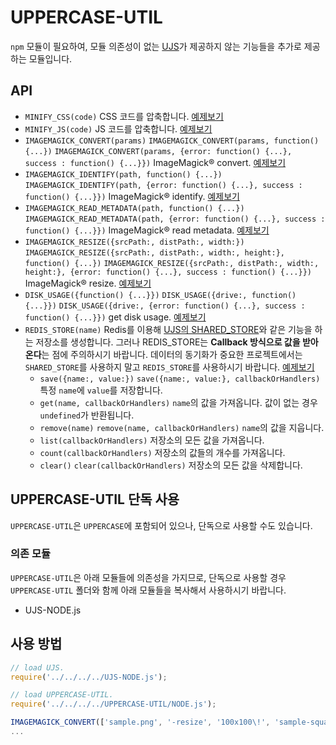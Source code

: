 # UPPERCASE-UTIL
`npm` 모듈이 필요하여, 모듈 의존성이 없는 [UJS](https://github.com/Hanul/UJS)가 제공하지 않는 기능들을 추가로 제공하는 모듈입니다.

## API
* `MINIFY_CSS(code)` CSS 코드를 압축합니다. [예제보기](../EXAMPLES/UTIL/NODE/MINIFY/MINIFY_CSS.js)
* `MINIFY_JS(code)` JS 코드를 압축합니다. [예제보기](../EXAMPLES/UTIL/NODE/MINIFY/MINIFY_JS.js)
* `IMAGEMAGICK_CONVERT(params)` `IMAGEMAGICK_CONVERT(params, function() {...})` `IMAGEMAGICK_CONVERT(params, {error: function() {...}, success : function() {...}})`  ImageMagick® convert. [예제보기](../EXAMPLES/UTIL/NODE/IMAGEMAGICK/IMAGEMAGICK_CONVERT.js)
* `IMAGEMAGICK_IDENTIFY(path, function() {...})` `IMAGEMAGICK_IDENTIFY(path, {error: function() {...}, success : function() {...}})` ImageMagick® identify. [예제보기](../EXAMPLES/UTIL/NODE/IMAGEMAGICK/IMAGEMAGICK_IDENTIFY.js)
* `IMAGEMAGICK_READ_METADATA(path, function() {...})` `IMAGEMAGICK_READ_METADATA(path, {error: function() {...}, success : function() {...}})` ImageMagick® read metadata. [예제보기](../EXAMPLES/UTIL/NODE/IMAGEMAGICK/IMAGEMAGICK_READ_METADATA.js)
* `IMAGEMAGICK_RESIZE({srcPath:, distPath:, width:})` `IMAGEMAGICK_RESIZE({srcPath:, distPath:, width:, height:}, function() {...})` `IMAGEMAGICK_RESIZE({srcPath:, distPath:, width:, height:}, {error: function() {...}, success : function() {...}})` ImageMagick® resize. [예제보기](../EXAMPLES/UTIL/NODE/IMAGEMAGICK.js)
* `DISK_USAGE({function() {...}})` `DISK_USAGE({drive:, function() {...}})` `DISK_USAGE({drive:, {error: function() {...}, success : function() {...}})` get disk usage. [예제보기](../EXAMPLES/UTIL/NODE/DISK_USAGE.js)
* `REDIS_STORE(name)` Redis를 이용해 [UJS의 SHARED_STORE](https://github.com/Hanul/UJS/blob/master/DOC/UJS-NODE.md#클러스터링-관련-기능)와 같은 기능을 하는 저장소를 생성합니다. 그러나 REDIS_STORE는 **Callback 방식으로 값을 받아온다**는 점에 주의하시기 바랍니다. 데이터의 동기화가 중요한 프로젝트에서는 `SHARED_STORE`를 사용하지 말고 `REDIS_STORE`를 사용하시기 바랍니다. [예제보기](../EXAMPLES/UTIL/NODE/REDIS_STORE.js)
	* `save({name:, value:})` `save({name:, value:}, callbackOrHandlers)` 특정 `name`에 `value`를 저장합니다.
	* `get(name, callbackOrHandlers)` `name`의 값을 가져옵니다. 값이 없는 경우 `undefined`가 반환됩니다.
	* `remove(name)` `remove(name, callbackOrHandlers)` `name`의 값을 지웁니다.
	* `list(callbackOrHandlers)` 저장소의 모든 값을 가져옵니다.
	* `count(callbackOrHandlers)` 저장소의 값들의 개수를 가져옵니다.
	* `clear()` `clear(callbackOrHandlers)` 저장소의 모든 값을 삭제합니다.

## UPPERCASE-UTIL 단독 사용
`UPPERCASE-UTIL`은 `UPPERCASE`에 포함되어 있으나, 단독으로 사용할 수도 있습니다.

### 의존 모듈
`UPPERCASE-UTIL`은 아래 모듈들에 의존성을 가지므로, 단독으로 사용할 경우 `UPPERCASE-UTIL` 폴더와 함께 아래 모듈들을 복사해서 사용하시기 바랍니다.
* UJS-NODE.js

## 사용 방법
```javascript
// load UJS.
require('../../../../UJS-NODE.js');

// load UPPERCASE-UTIL.
require('../../../../UPPERCASE-UTIL/NODE.js');

IMAGEMAGICK_CONVERT(['sample.png', '-resize', '100x100\!', 'sample-square.png']);
...
```
